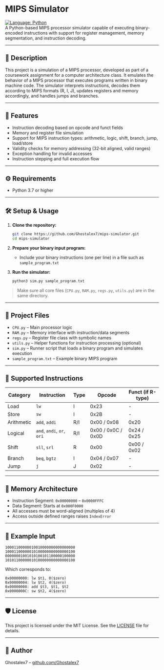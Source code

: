 # MIPS Simulator

[![Language: Python](https://img.shields.io/badge/language-python-blue.svg)](https://www.python.org/)  
A Python-based MIPS processor simulator capable of executing binary-encoded instructions with support for register management, memory segmentation, and instruction decoding.

---

## 📘 Description

This project is a simulation of a MIPS processor, developed as part of a coursework assignment for a computer architecture class. It emulates the behavior of a MIPS processor that executes programs written in binary machine code. The simulator interprets instructions, decodes them according to MIPS formats (R, I, J), updates registers and memory accordingly, and handles jumps and branches.

---

## 🧩 Features

- Instruction decoding based on opcode and funct fields
- Memory and register file simulation
- Support for MIPS instruction types: arithmetic, logic, shift, branch, jump, load/store
- Validity checks for memory addressing (32-bit aligned, valid ranges)
- Exception handling for invalid accesses
- Instruction stepping and full execution flow

---

## ⚙️ Requirements

- Python 3.7 or higher

---

## 🛠 Setup & Usage

1. **Clone the repository:**
   ```bash
   git clone https://github.com/Ghostalex7/mips-simulator.git
   cd mips-simulator
   ```

2. **Prepare your binary input program:**
   - Include your binary instructions (one per line) in a file such as `sample_program.txt`

3. **Run the simulator:**
   ```bash
   python3 sim.py sample_program.txt
   ```

> Make sure all core files (`CPU.py`, `RAM.py`, `regs.py`, `utils.py`) are in the same directory.

---

## 📁 Project Files

- `CPU.py` – Main processor logic
- `RAM.py` – Memory interface with instruction/data segments
- `regs.py` – Register file class with symbolic names
- `utils.py` – Helper functions for instruction processing (optional)
- `sim.py` – Runner script that loads a binary program and simulates execution
- `sample_program.txt` – Example binary MIPS program

---

## 📄 Supported Instructions

| Category | Instruction | Type | Opcode | Funct (if R-type) |
|----------|-------------|------|--------|------------------|
| Load     | `lw`        | I    | 0x23   | -                |
| Store    | `sw`        | I    | 0x2B   | -                |
| Arithmetic | `add`, `addi` | R/I | 0x00 / 0x08 | 0x20         |
| Logical  | `and`, `andi`, `or`, `ori` | R/I | 0x00 / 0x0C / 0x0D | 0x24 / 0x25 |
| Shift    | `sll`, `srl` | R    | 0x00   | 0x00 / 0x02      |
| Branch   | `beq`, `bgtz` | I   | 0x04 / 0x07 | -            |
| Jump     | `j`         | J    | 0x02   | -                |

---

## 🚨 Memory Architecture

- Instruction Segment: `0x00000000` – `0x0000FFFC`
- Data Segment: Starts at `0x000F0000`
- All accesses must be word-aligned (multiples of 4)
- Access outside defined ranges raises `IndexError`

---

## 🧪 Example Input

```
10001100000010010000000000000000
10001100000010100000000000000100
00000001001010100101100000100000
10101100000010100000000000000100
```

Which corresponds to:
```
0x00000000: lw $t1, 0($zero)
0x00000004: lw $t2, 4($zero)
0x00000008: add $t3, $t1, $t2
0x0000000C: sw $t2, 4($zero)
```
---

## 🛡 License

This project is licensed under the MIT License. See the [LICENSE](LICENSE) file for details.

---

## 👤 Author

Ghostalex7 – [github.com/Ghostalex7](https://github.com/Ghostalex7)

